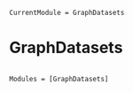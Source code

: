 ```@meta
CurrentModule = GraphDatasets
```

# GraphDatasets

```@index
```

```@autodocs
Modules = [GraphDatasets]
```
